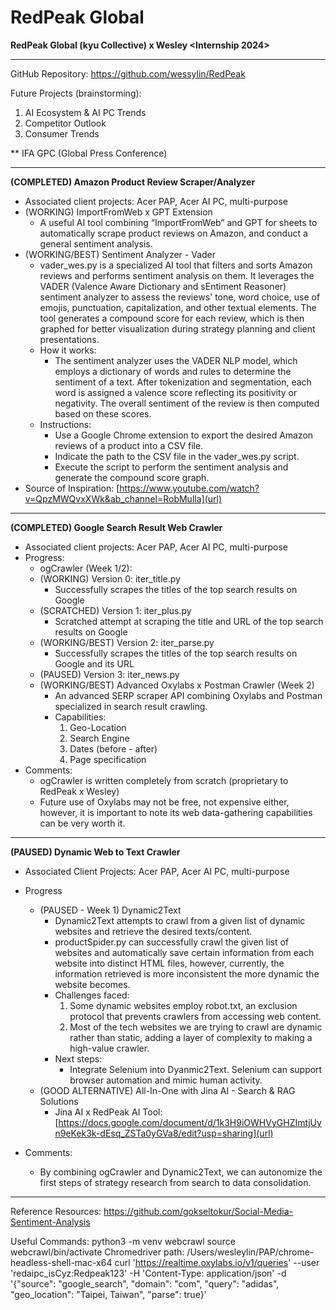 # RedPeak Global
**RedPeak Global (kyu Collective) x Wesley <Internship 2024>**
_________________________________________________________________________________________________________________________________________________________________________________________

GitHub Repository: https://github.com/wessylin/RedPeak

Future Projects (brainstorming):
1. AI Ecosystem & AI PC Trends
2. Competitor Outlook
3. Consumer Trends

** IFA GPC (Global Press Conference)
_________________________________________________________________________________________________________________________________________________________________________________________

**(COMPLETED) Amazon Product Review Scraper/Analyzer**
- Associated client projects: Acer PAP, Acer AI PC, multi-purpose
- (WORKING) ImportFromWeb x GPT Extension 
  - A useful AI tool combining “ImportFromWeb” and GPT for sheets to automatically scrape product reviews on Amazon, and conduct a general sentiment analysis.
- (WORKING/BEST) Sentiment Analyzer - Vader
  - vader_wes.py is a specialized AI tool that filters and sorts Amazon reviews and performs sentiment analysis on them. It leverages the VADER (Valence Aware Dictionary and sEntiment Reasoner) sentiment analyzer to assess the reviews' tone, word choice, use of emojis, punctuation, capitalization, and other textual elements. The tool generates a compound score for each review, which is then graphed for better visualization during strategy planning and client presentations.
  - How it works:
    - The sentiment analyzer uses the VADER NLP model, which employs a dictionary of words and rules to determine the sentiment of a text. After tokenization and segmentation, each word is assigned a valence score reflecting its positivity or negativity. The overall sentiment of the review is then computed based on these scores.
  - Instructions:
    - Use a Google Chrome extension to export the desired Amazon reviews of a product into a CSV file.
    - Indicate the path to the CSV file in the vader_wes.py script.
    - Execute the script to perform the sentiment analysis and generate the compound score graph.
- Source of Inspiration: [https://www.youtube.com/watch?v=QpzMWQvxXWk&ab_channel=RobMulla](url)
__________________________________________________________________________________________________________________________________________________________________________________

**(COMPLETED) Google Search Result Web Crawler**
- Associated client projects: Acer PAP, Acer AI PC, multi-purpose
- Progress:
  - ogCrawler (Week 1/2):
  - (WORKING) Version 0: iter_title.py
    - Successfully scrapes the titles of the top search results on Google
  - (SCRATCHED) Version 1: iter_plus.py 
    - Scratched attempt at scraping the title and URL of the top search results on Google
  - (WORKING/BEST) Version 2: iter_parse.py
    - Successfully scrapes the titles of the top search results on Google and its URL
  - (PAUSED) Version 3: iter_news.py
  - (WORKING/BEST) Advanced Oxylabs x Postman Crawler (Week 2)
    - An advanced SERP scraper API combining Oxylabs and Postman specialized in search result crawling.
    - Capabilities:
      1. Geo-Location
      2. Search Engine
      3. Dates (before - after)
      4. Page specification 
- Comments: 
  - ogCrawler is written completely from scratch (proprietary to RedPeak x Wesley)
  - Future use of Oxylabs may not be free, not expensive either, however, it is important to note its web data-gathering capabilities can be very worth it.


_________________________________________________________________________________________________________________________________________________________________________________________

**(PAUSED) Dynamic Web to Text Crawler**
  - Associated Client Projects: Acer PAP, Acer AI PC, multi-purpose
  - Progress
    - (PAUSED - Week 1) Dynamic2Text 
      - Dynamic2Text attempts to crawl from a given list of dynamic websites and retrieve the desired texts/content.  
      - productSpider.py can successfully crawl the given list of websites and automatically save certain information from each website into distinct HTML files, however, currently, the information retrieved is more inconsistent the more dynamic the website becomes.
      - Challenges faced:
        1. Some dynamic websites employ robot.txt, an exclusion protocol that prevents crawlers from accessing web content.
        2. Most of the tech websites we are trying to crawl are dynamic rather than static, adding a layer of complexity to making a high-value crawler. 
      - Next steps:
        - Integrate Selenium into Dyanmic2Text. Selenium can support browser automation and mimic human activity. 
    - (GOOD ALTERNATIVE) All-In-One with Jina AI - Search & RAG Solutions
      - Jina AI x RedPeak AI Tool: [https://docs.google.com/document/d/1k3H9iOWHVyGHZImtjUyn9eKek3k-dEsq_ZSTa0yGVa8/edit?usp=sharing](url)

- Comments:
  - By combining ogCrawler and Dynamic2Text, we can autonomize the first steps of strategy research from search to data consolidation. 
_________________________________________________________________________________________________________________________________________________________________________________________

Reference Resources: 
[https://github.com/gokseltokur/Social-Media-Sentiment-Analysis
](URL)

Useful Commands:
python3 -m venv webcrawl
source webcrawl/bin/activate 
Chromedriver path: /Users/wesleylin/PAP/chrome-headless-shell-mac-x64
curl 'https://realtime.oxylabs.io/v1/queries' --user 'redaipc_isCyz:Redpeak123' -H 'Content-Type: application/json' -d '{"source": "google_search", "domain": "com", "query": "adidas", "geo_location": "Taipei, Taiwan", "parse": true}'
